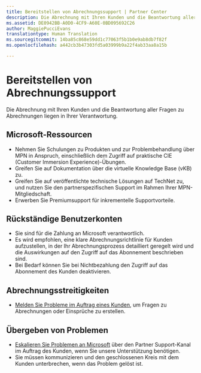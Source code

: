 ```yaml
---
title: Bereitstellen von Abrechnungssupport | Partner Center
description: Die Abrechnung mit Ihren Kunden und die Beantwortung aller Fragen zu Abrechnungen liegen in Ihrer Verantwortung.
ms.assetid: DE0942BB-A0D0-4CF9-A60E-0BD095692C26
author: MaggiePucciEvans
translationtype: Human Translation
ms.sourcegitcommit: 14ba85c868e59dd1c77063f5b1b0e9ab8db7f82f
ms.openlocfilehash: a442cb3b47303fd5a03999b9a22f4ab33aa8a15b

---
```


# Bereitstellen von Abrechnungssupport


Die Abrechnung mit Ihren Kunden und die Beantwortung aller Fragen zu Abrechnungen liegen in Ihrer Verantwortung.

## <a href="" id="microsoftresources"></a>Microsoft-Ressourcen


-   Nehmen Sie Schulungen zu Produkten und zur Problembehandlung über MPN in Anspruch, einschließlich dem Zugriff auf praktische CIE (Customer Immersion Experience)-Übungen.
-   Greifen Sie auf Dokumentation über die virtuelle Knowledge Base (vKB) zu.
-   Greifen Sie auf veröffentlichte technische Lösungen auf TechNet zu, und nutzen Sie den partnerspezifischen Support im Rahmen Ihrer MPN-Mitgliedschaft.
-   Erwerben Sie Premiumsupport für inkrementelle Supportvorteile.

## <a href="" id="delinquentcustomeraccounts"></a>Rückständige Benutzerkonten


-   Sie sind für die Zahlung an Microsoft verantwortlich.
-   Es wird empfohlen, eine klare Abrechnungsrichtlinie für Kunden aufzustellen, in der Ihr Abrechnungsprozess detailliert geregelt wird und die Auswirkungen auf den Zugriff auf das Abonnement beschrieben sind.
-   Bei Bedarf können Sie bei Nichtbezahlung den Zugriff auf das Abonnement des Kunden deaktivieren.

## <a href="" id="billingdisputes"></a>Abrechnungsstreitigkeiten


-   [Melden Sie Probleme im Auftrag eines Kunden](report-problems-on-behalf-of-a-customer.md), um Fragen zu Abrechnungen oder Einsprüche zu erstellen.

## <a href="" id="escalatingissues"></a>Übergeben von Problemen


-   [Eskalieren Sie Problemen an Microsoft](escalate-problems-to-microsoft.md) über den Partner Support-Kanal im Auftrag des Kunden, wenn Sie unsere Unterstützung benötigen.
-   Sie müssen kommunizieren und den geschlossenen Kreis mit dem Kunden unterbrechen, wenn das Problem gelöst ist.

 

 






<!--HONumber=Nov16_HO4-->


